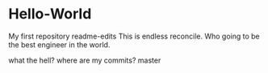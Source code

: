 # Hello-World
My first repository
readme-edits
This is endless reconcile. Who going to be the best engineer in the world.

what the hell? where are my commits? 
master
